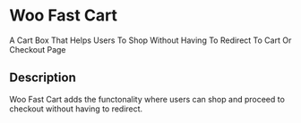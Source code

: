# Woo Fast Cart
A Cart Box That Helps Users To Shop Without Having To Redirect To Cart Or Checkout Page

## Description

Woo Fast Cart adds the functonality where users can shop and proceed to checkout without having to redirect.